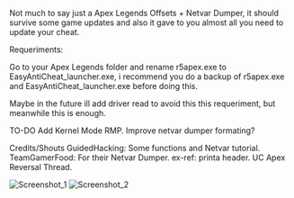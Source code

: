 Not much to say just a Apex Legends Offsets + Netvar Dumper, it should survive some game updates and also it gave to you almost all you need to update your cheat.

Requeriments:

Go to your Apex Legends folder and rename r5apex.exe to EasyAntiCheat_launcher.exe, i recommend you do a backup of r5apex.exe and EasyAntiCheat_launcher.exe before doing this.

Maybe in the future ill add driver read to avoid this this requeriment, but meanwhile this is enough.

TO-DO
Add Kernel Mode RMP.
Improve netvar dumper formating?

Credits/Shouts
GuidedHacking: Some functions and Netvar tutorial.
TeamGamerFood: For their Netvar Dumper.
ex-ref: printa header.
UC Apex Reversal Thread.

![Screenshot_1](https://user-images.githubusercontent.com/48286749/126054862-6bdac5d0-c237-4d82-812d-51697d07f2ec.png)
![Screenshot_2](https://user-images.githubusercontent.com/48286749/126067428-5e69e074-770a-439c-b809-8b9a22f7fd3b.png)
